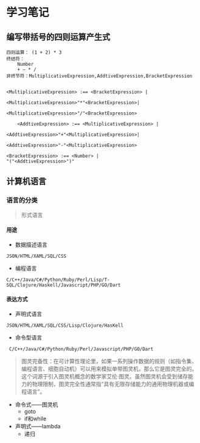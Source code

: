 # 学习笔记

## 编写带括号的四则运算产生式

```
四则运算： (1 + 2) * 3
终结符：
	Number
	+ — * /
非终节符：MultiplicativeExpression,AddtiveExpression,BracketExpression


<MultiplicativeExpression> :== <BracketExpression> |

<MultiplicativeExpression>"*"<BracketExpression>|

<MultiplicativeExpression>"/"<BracketExpression>

	<AddtiveExpression> :== <MultiplicativeExpression> |

<AddtiveExpression>"+"<MultiplicativeExpression>|

<AddtiveExpression>"-"<MultiplicativeExpression>

<BracketExpression> :== <Number> |
"("<AddtiveExpression>")"
```

## 计算机语言


### 语言的分类

> 形式语言
#### 用途
 * 数据描述语言
 ```
 JSON/HTML/XAML/SQL/CSS
 ```
 * 编程语言
 ```
 C/C++/Java/C#/Python/Ruby/Perl/Lisp/T-SQL/Clojure/Haskell/Javascript/PHP/GO/Dart
 ```
#### 表达方式
 * 声明式语言
 ```
 JSON/HTML/XAML/SQL/CSS/Lisp/Clojure/HasKell
 ```
 * 命令型语言
 ```
  C/C++/Java/C#/Python/Ruby/Perl/Javascript/PHP/GO/Dart
 ```
 
>图灵完备性：在可计算性理论里，如果一系列操作数据的规则（如指令集、编程语言、细胞自动机）可以用来模拟单带图灵机，那么它是图灵完全的。这个词源于引入图灵机概念的数学家艾伦·图灵。虽然图灵机会受到储存能力的物理限制，图灵完全性通常指“具有无限存储能力的通用物理机器或编程语言”。

 * 命令式——图灵机
	* goto
	* if和while
 * 声明式——lambda
	* 递归